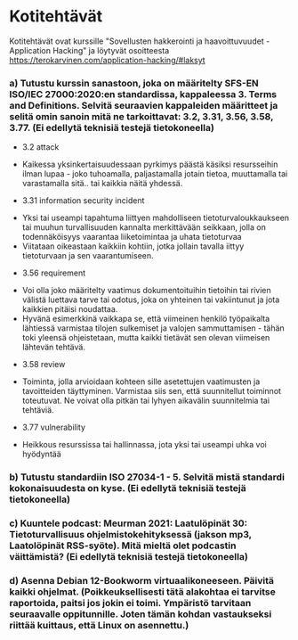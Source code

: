 # Kotitehtävät

Kotitehtävät ovat kurssille "Sovellusten hakkerointi ja haavoittuvuudet - Application Hacking" ja löytyvät osoitteesta https://terokarvinen.com/application-hacking/#laksyt

### a) Tutustu kurssin sanastoon, joka on määritelty SFS-EN ISO/IEC 27000:2020:en standardissa, kappaleessa 3. Terms and Definitions. Selvitä seuraavien kappaleiden määritteet ja selitä omin sanoin mitä ne tarkoittavat: 3.2, 3.31, 3.56, 3.58, 3.77. (Ei edellytä teknisiä testejä tietokoneella)
*  3.2 attack
  - Kaikessa yksinkertaisuudessaan pyrkimys päästä käsiksi resursseihin ilman lupaa - joko tuhoamalla, paljastamalla jotain tietoa, muuttamalla tai varastamalla sitä.. tai kaikkia näitä yhdessä.
*  3.31 information security incident
  - Yksi tai useampi tapahtuma liittyen mahdolliseen tietoturvaloukkaukseen tai muuhun turvallisuuden kannalta merkittävään seikkaan,
    jolla on todennäköisyys vaarantaa liiketoimintaa ja uhata tietoturvaa
  - Viitataan oikeastaan kaikkiin kohtiin, jotka jollain tavalla iittyy tietoturvaan ja sen vaarantumiseen.
*  3.56 requirement
  -  Voi olla joko määritelty vaatimus dokumentoituihin tietoihin tai rivien välistä luettava tarve tai odotus, joka on yhteinen tai vakiintunut ja jota kaikkien pitäisi noudattaa.
  -  Hyvänä esimerkkinä vaikkapa se, että viimeinen henkilö työpaikalta lähtiessä varmistaa tilojen sulkemiset ja valojen sammuttamisen - tähän toki yleensä ohjeistetaan, mutta kaikki tietävät sen olevan viimeisen lähtevän tehtävä.
*  3.58 review
  - Toiminta, jolla arvioidaan kohteen sille asetettujen vaatimusten ja tavoitteiden täyttyminen. 
    Varmistaa siis sen, että suunnitellut toiminnot toteutuvat. Ne voivat olla pitkän tai lyhyen aikavälin       suunnitelmia tai tehtäviä.
*  3.77 vulnerability
  - Heikkous resurssissa tai hallinnassa, jota yksi tai useampi uhka voi hyödyntää



### b) Tutustu standardiin ISO 27034-1 - 5. Selvitä mistä standardi kokonaisuudesta on kyse. (Ei edellytä teknisiä testejä tietokoneella)

### c) Kuuntele podcast: Meurman 2021: Laatulöpinät 30: Tietoturvallisuus ohjelmistokehityksessä (jakson mp3, Laatolöpinät RSS-syöte). Mitä mieltä olet podcastin väittämistä? (Ei edellytä teknisiä testejä tietokoneella)
### d) Asenna Debian 12-Bookworm virtuaalikoneeseen. Päivitä kaikki ohjelmat. (Poikkeuksellisesti tätä alakohtaa ei tarvitse raportoida, paitsi jos jokin ei toimi. Ympäristö tarvitaan seuraavalle oppitunnille. Joten tämän kohdan vastaukseksi riittää kuittaus, että Linux on asennettu.)
